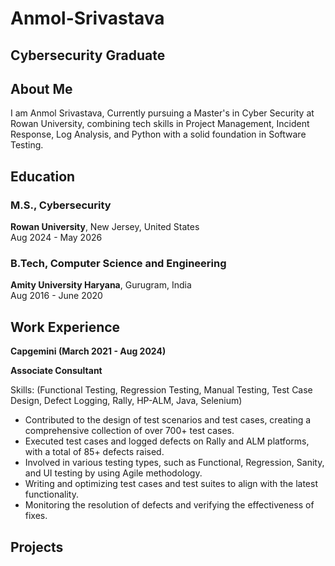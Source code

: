 # Anmol-Srivastava


## Cybersecurity Graduate

## About Me
I am Anmol Srivastava, Currently pursuing a Master's in Cyber Security at Rowan University, combining tech skills in Project Management, Incident Response, Log Analysis, and Python with a solid foundation in Software Testing.

## Education
### M.S., Cybersecurity
**Rowan University**, New Jersey, United States  
Aug 2024 - May 2026

### B.Tech, Computer Science and Engineering
**Amity University Haryana**, Gurugram, India  
Aug 2016 - June 2020

## Work Experience
**Capgemini (March 2021 - Aug 2024)**

**Associate Consultant**

Skills: (Functional Testing, Regression Testing, Manual Testing, Test Case Design, Defect Logging, Rally, HP-ALM, Java, Selenium) 
- Contributed to the design of test scenarios and test cases, creating a comprehensive collection of over 700+ test cases.
- Executed test cases and logged defects on Rally and ALM platforms, with a total of 85+ defects raised.
- Involved in various testing types, such as Functional, Regression, Sanity, and UI testing by using Agile methodology.
- Writing and optimizing test cases and test suites to align with the latest functionality.
- Monitoring the resolution of defects and verifying the effectiveness of fixes.


## Projects


  






  


